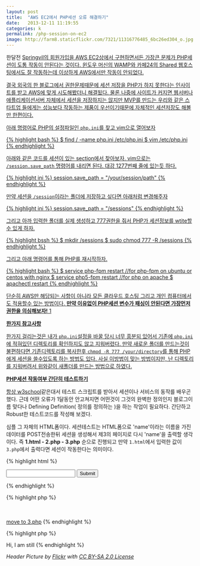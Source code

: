 ```yaml
---
layout: post
title:  "AWS EC2에서 PHP세션 오류 해결하기"
date:   2013-12-11 11:19:55
categories: k
permalink: /php-session-on-ec2
image: http://farm8.staticflickr.com/7321/11316776485_6bc26ed304_o.jpg
---
```


한달전 <a href="http://www.springvil.com">Springvil의 회원가입을 AWS EC2상에서 구현하면서든 가장큰 문제가 
PHP세션이 도통 작동이 안된다는 것이다. 윈도우 머신의 WAMP와 카페24의 Shared 웹호스팅에서도 잘 작동하는데 
이상하게 AWS에서만 작동이 안되었다.

결국 외국의 한 블로그에서 권한문제때문에 세션 저장을 PHP가 하지 못한다는 인사이트를 받고 AWS에 맞게 시도해봤더니 해결됬다.
물론 나중에 사이트가 커지면 웹서버나 애플리케이션서버 자체에서 세션을 저장하지는 않지만 MVP를 만드는 우리와 같은 스타트업 들에게는 
성능보다 작동하는 제품이 우선이기때문에 자체적인 세션저장도 해볼만 한편이다.

아래 명령어로 PHP의 설정파일인 ``php.ini``를 찾고 vim으로 열어보자

{% highlight bash %}
$ find / -name php.ini
/etc/php.ini
$ vim /etc/php.ini
{% endhighlight %}

아래와 같은 코드를 세션이 있는 section에서 찾아보자. vim으로는 ``/session.save_path`` 명령어를 내리면 된다. 대강 1277번째 줄에 있는듯 하다.

{% highlight ini %}
session.save_path = "/your/session/path"
{% endhighlight %}

만약 세션을 ``/session``이라는 폴더에 저장하고 싶다면 아래처럼 변경해주자

{% highlight ini %}
session.save_path = "/sessions"
{% endhighlight %}

그리고 아까 입력한 폴더를 실제 생성하고 777권한을 줘서 PHP가 세션정보를 wtite할수 있게 하자.

{% highlight bssh %}
$ mkdir /sessions
$ sudo chmod 777 -R /sessions
{% endhighlight %}

그리고 아래 명령어를 통해 PHP를 재시작하자.

{% highlight bash %}
$ service php-fpm restart
//for php-fpm on ubuntu or centos with nginx
$ service php5-fpm restart
//for php on apache
$ apachectl restart
{% endhighlight %}

단순히 AWS만 해당되는 사항이 아니라 모든 클라우드 호스팅 그리고 개인 컴퓨터에서도 적용할수 있는 방법이다. **만약 이유없이 
PHP세션 변수가 패싱이 안된다면 가장먼저 권한을 의심해보자!**
1

**한가지 참고사항**

한가지 걸리는것은 내가 ``php.ini``설정을 바꿀 당시 너무 흥분되 있어서 기존에 ``php.ini``에 적혀있던 디렉토리를 확인하지도 
않고 지워버렸다. 만약 새로운 폴더를 만드는것이 불편하다면 기존디렉토리를 복사한후 ``chmod -R 777 /your/directory``를 통해 PHP에게 세션을 
쓸수있도록 하는 방법도 있다. 사실 이방법이 맞는 방법이지만, 난 디렉토리를 지워버려서 위와같이 새폴더를 만드는 방법으로 하였다.

**PHP세션 작동여부 간단히 테스트하기**

항상 <a href="http://www.w3schools.com/">w3school</a>같은대서 테스트 스크립트를 받아서 세션이나 서비스의 동작를 배우곤 했다. 근데 어떤 오류가 1달동안 안고쳐지면 어떤것이 그것의 완벽한 정의인지 블로그이름 맞다나 Defining Definition( 정의를 정의하는 )을 하는 작업이 필요하다. 간단하고 Robust한 테스트코드를 작성해 보겠다.

심플 그 자체의 HTML폼이다. 세션테스트는 HTML폼으로 'name'이라는 이름을 가진 데이터를 POST전송한뒤 세션을 생성해서 제3의 페이지로 다시 'name'을 출력할 생각이다. 즉 **1.html - 2.php - 3.php** 순으로 진행되고 만약 ``1.html``에서 입력한 값이 ``3.php``에서 출력다면 세션이 작동한다는 의미이다.

{% highlight html %}
<!--file name : 1.html-->
<form action="result.php" method="post" enctype="multipart/form-data" id="questionnaire">
<input type="text" name="name" id="name" />   
<input type="Submit" value="Submit">
</form>
{% endhighlight %}

{% highlight php %}
<!--file name : 2.php-->
<?php session_start();?>
<html>           
    <body>                   
        <?php 
        $_SESSION['name']=$_POST['name'];
        echo  $_SESSION['name']; 
        ?> 
        <br><br>
        <a href="3.php">move to 3.php</a>  
    </body>           
</html> 
{% endhighlight %}

{% highlight php %}
<!--file name : 3.php-->
<?php session_start();
?>
<html>
    <body>
        Hi, I am still <?php echo $_SESSION['name'];?>
    </body>
</html>
{% endhighlight %}


*Header Picture by <a href="http://www.flickr.com/photos/90237600@N00/2087764869">Flickr</a> with <a href="http://creativecommons.org/licenses/by-sa/2.0/">CC BY-SA 2.0 License</a>*
